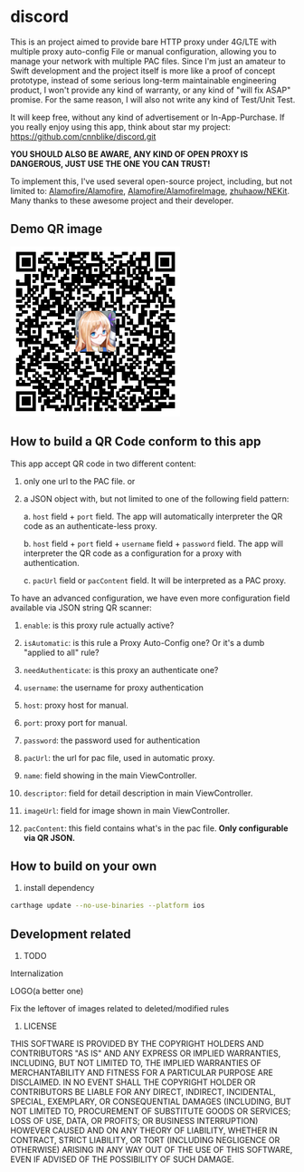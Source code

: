 # discord

This is an project aimed to provide bare HTTP proxy under 4G/LTE with multiple proxy auto-config File or manual configuration, allowing you to manage your network with multiple PAC files. Since I'm just an amateur to Swift development and the project itself is more like a proof of concept prototype, instead of some serious long-term maintainable engineering product, I won't provide any kind of warranty, or any kind of "will fix ASAP" promise. For the same reason, I will also not write any kind of Test/Unit Test.

It will keep free, without any kind of advertisement or In-App-Purchase. If you really enjoy using this app, think about star my project: https://github.com/cnnblike/discord.git

**YOU SHOULD ALSO BE AWARE, ANY KIND OF OPEN PROXY IS DANGEROUS, JUST USE THE ONE YOU CAN TRUST!**

To implement this, I've used several open-source project, including, but not limited to: [Alamofire/Alamofire](https://github.com/Alamofire/Alamofire), [Alamofire/AlamofireImage](https://github.com/Alamofire/AlamofireImage), [zhuhaow/NEKit](https://github.com/zhuhaow/NEKit). Many thanks to these awesome project and their developer.

## Demo QR image

![](./Capture.PNG)

## How to build a QR Code conform to this app

This app accept QR code in two different content:

1. only one url to the PAC file. or

1. a JSON object with, but not limited to one of the following field pattern:

    a. `host` field + `port` field. The app will automatically interpreter the QR code as an authenticate-less proxy.

    b. `host` field + `port` field + `username` field + `password` field. The app will interpreter the QR code as a configuration for a proxy with authentication.

    c. `pacUrl` field or `pacContent` field. It will be interpreted as a PAC proxy.

To have an advanced configuration, we have even more configuration field available via JSON string QR scanner:

1. `enable`: is this proxy rule actually active?

1. `isAutomatic`: is this rule a Proxy Auto-Config one? Or it's a dumb "applied to all" rule?

1. `needAuthenticate`: is this proxy an authenticate one?

1. `username`: the username for proxy authentication

1. `host`: proxy host for manual.

1. `port`: proxy port for manual.

1. `password`: the password used for authentication

1. `pacUrl`: the url for pac file, used in automatic proxy.

1. `name`: field showing in the main ViewController.

1. `descriptor`: field for detail description in main ViewController.

1. `imageUrl`: field for image shown in main ViewController.

1. `pacContent`: this field contains what's in the pac file. **Only configurable via QR JSON.**

## How to build on your own

1. install dependency

```bash
carthage update --no-use-binaries --platform ios
```

## Development related

1. TODO

Internalization

LOGO(a better one)

Fix the leftover of images related to deleted/modified rules

1. LICENSE

THIS SOFTWARE IS PROVIDED BY THE COPYRIGHT HOLDERS AND CONTRIBUTORS "AS IS" AND ANY EXPRESS OR IMPLIED WARRANTIES, INCLUDING, BUT NOT LIMITED TO, THE IMPLIED WARRANTIES OF MERCHANTABILITY AND FITNESS FOR A PARTICULAR PURPOSE ARE DISCLAIMED. IN NO EVENT SHALL THE COPYRIGHT HOLDER OR CONTRIBUTORS BE LIABLE FOR ANY DIRECT, INDIRECT, INCIDENTAL, SPECIAL, EXEMPLARY, OR CONSEQUENTIAL DAMAGES (INCLUDING, BUT NOT LIMITED TO, PROCUREMENT OF SUBSTITUTE GOODS OR SERVICES; LOSS OF USE, DATA, OR PROFITS; OR BUSINESS INTERRUPTION) HOWEVER CAUSED AND ON ANY THEORY OF LIABILITY, WHETHER IN CONTRACT, STRICT LIABILITY, OR TORT (INCLUDING NEGLIGENCE OR OTHERWISE) ARISING IN ANY WAY OUT OF THE USE OF THIS SOFTWARE, EVEN IF ADVISED OF THE POSSIBILITY OF SUCH DAMAGE.
